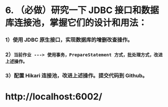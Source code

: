 # 6. （必做）研究一下 JDBC 接口和数据库连接池，掌握它们的设计和用法：
### 1）使用 JDBC 原生接口，实现数据库的增删改查操作。
### 2）`当前作业 ---> 使用事务，PrepareStatement 方式，批处理方式，改进上述操作。`
### 3）配置 Hikari 连接池，改进上述操作。提交代码到 Github。

# http://localhost:6002/